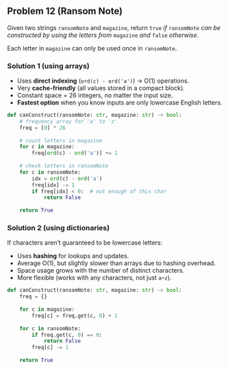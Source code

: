 ## Problem 12 (Ransom Note)

Given two strings `ransomNote` and `magazine`, return `true` *if* `ransomNote` *can be constructed by using the letters from* `magazine` *and* `false` *otherwise*.

Each letter in `magazine` can only be used once in `ransomNote`.

### Solution 1 (using arrays)

- Uses **direct indexing** (`ord(c) - ord('a')`) → O(1) operations.
- Very **cache-friendly** (all values stored in a compact block).
- Constant space = 26 integers, no matter the input size.
- **Fastest option** when you know inputs are only lowercase English letters.

```python
def canConstruct(ransomNote: str, magazine: str) -> bool:
    # frequency array for 'a' to 'z'
    freq = [0] * 26  
    
    # count letters in magazine
    for c in magazine:
        freq[ord(c) - ord('a')] += 1
    
    # check letters in ransomNote
    for c in ransomNote:
        idx = ord(c) - ord('a')
        freq[idx] -= 1
        if freq[idx] < 0:  # not enough of this char
            return False
    
    return True

```

### Solution 2 (using dictionaries)

If characters aren’t guaranteed to be lowercase letters:

- Uses **hashing** for lookups and updates.
- Average O(1), but slightly slower than arrays due to hashing overhead.
- Space usage grows with the number of distinct characters.
- More flexible (works with any characters, not just `a`–`z`).

```python
def canConstruct(ransomNote: str, magazine: str) -> bool:
    freq = {}
    
    for c in magazine:
        freq[c] = freq.get(c, 0) + 1
    
    for c in ransomNote:
        if freq.get(c, 0) == 0:
            return False
        freq[c] -= 1
    
    return True
```
